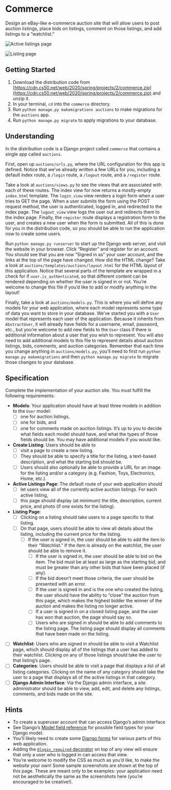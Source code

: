 # Commerce

Design an eBay-like e-commerce auction site that will allow users to post auction listings, place bids on listings, comment on those listings, and add listings to a “watchlist.”

![Active listings page](../images/listings.png)

![Listing page](../images/listing.png)

## Getting Started

1.  Download the distribution code from [https://cdn.cs50.net/web/2020/spring/projects/2/commerce.zip](https://cdn.cs50.net/web/2020/spring/projects/2/commerce.zip) and unzip it.
2.  In your terminal, `cd` into the `commerce` directory.
3.  Run `python manage.py makemigrations auctions` to make migrations for the `auctions` app.
4.  Run `python manage.py migrate` to apply migrations to your database.

## Understanding

In the distribution code is a Django project called `commerce` that contains a single app called `auctions`.

First, open up `auctions/urls.py`, where the URL configuration for this app is defined. Notice that we’ve already written a few URLs for you, including a default index route, a `/login` route, a `/logout` route, and a `/register` route.

Take a look at `auctions/views.py` to see the views that are associated with each of these routes. The index view for now returns a mostly-empty `index.html` template. The `login_view` view renders a login form when a user tries to GET the page. When a user submits the form using the POST request method, the user is authenticated, logged in, and redirected to the index page. The `logout_view` view logs the user out and redirects them to the index page. Finally, the `register` route displays a registration form to the user, and creates a new user when the form is submitted. All of this is done for you in the distribution code, so you should be able to run the application now to create some users.

Run `python manage.py runserver` to start up the Django web server, and visit the website in your browser. Click “Register” and register for an account. You should see that you are now “Signed in as” your user account, and the links at the top of the page have changed. How did the HTML change? Take a look at `auctions/templates/auctions/layout.html` for the HTML layout of this application. Notice that several parts of the template are wrapped in a check for if `user.is_authenticated`, so that different content can be rendered depending on whether the user is signed in or not. You’re welcome to change this file if you’d like to add or modify anything in the layout!

Finally, take a look at `auctions/models.py`. This is where you will define any models for your web application, where each model represents some type of data you want to store in your database. We’ve started you with a `User` model that represents each user of the application. Because it inherits from `AbstractUser`, it will already have fields for a username, email, password, etc., but you’re welcome to add new fields to the `User` class if there is additional information about a user that you wish to represent. You will also need to add additional models to this file to represent details about auction listings, bids, comments, and auction categories. Remember that each time you change anything in `auctions/models.py`, you’ll need to first run `python manage.py makemigrations` and then `python manage.py migrate` to migrate those changes to your database.

## Specification

Complete the implementation of your auction site. You must fulfill the following requirements:

* **Models**: Your application should have at least three models in addition to the `User` model: 
  - [ ] one for auction listings, 
  - [ ] one for bids, and 
  - [ ] one for comments made on auction listings. 
It’s up to you to decide what fields each model should have, and what the types of those fields should be. You may have additional models if you would like.
*   **Create Listing**: Users should be able to 
    - [ ] visit a page to create a new listing. 
    - [ ] They should be able to specify a title for the listing, a text-based description, and what the starting bid should be. 
    - [ ] Users should also optionally be able to provide a URL for an image for the listing and/or a category (e.g. Fashion, Toys, Electronics, Home, etc.).
*   **Active Listings Page**: The default route of your web application should 
    - [ ] let users view all of the currently active auction listings. For each active listing, 
    - [ ] this page should display (at minimum) the title, description, current price, and photo (if one exists for the listing).
*   **Listing Page**: 
    - [ ] Clicking on a listing should take users to a page specific to that listing. 
    - [ ] On that page, users should be able to view all details about the listing, including the current price for the listing.
      - [ ] If the user is signed in, the user should be able to add the item to their “Watchlist.” If the item is already on the watchlist, the user should be able to remove it.
        - [ ] If the user is signed in, the user should be able to bid on the item. The bid must be at least as large as the starting bid, and must be greater than any other bids that have been placed (if any). 
        - [ ] If the bid doesn’t meet those criteria, the user should be presented with an error.
        - [ ] If the user is signed in and is the one who created the listing, the user should have the ability to “close” the auction from this page, which makes the highest bidder the winner of the auction and makes the listing no longer active.
        - [ ] If a user is signed in on a closed listing page, and the user has won that auction, the page should say so.
        - [ ] Users who are signed in should be able to add comments to the listing page. The listing page should display all comments that have been made on the listing.
- [ ]  **Watchlist**: Users who are signed in should be able to visit a Watchlist page, which should display all of the listings that a user has added to their watchlist. Clicking on any of those listings should take the user to that listing’s page.
- [ ]   **Categories**: Users should be able to visit a page that displays a list of all listing categories. Clicking on the name of any category should take the user to a page that displays all of the active listings in that category.
- [ ]   **Django Admin Interface**: Via the Django admin interface, a site administrator should be able to view, add, edit, and delete any listings, comments, and bids made on the site.

## Hints

*   To create a superuser account that can access Django’s admin interface
*   See Django’s [Model field reference](https://docs.djangoproject.com/en/3.0/ref/models/fields/) for possible field types for your Django model.
*   You’ll likely need to create some [Django forms](https://docs.djangoproject.com/en/3.0/topics/forms/) for various parts of this web application.
*   Adding the [`@login_required` decorator](https://docs.djangoproject.com/en/3.0/topics/auth/default/#the-login-required-decorator) on top of any view will ensure that only a user who is logged in can access that view.
*   You’re welcome to modify the CSS as much as you’d like, to make the website your own! Some sample screenshots are shown at the top of this page. These are meant only to be examples: your application need not be aesthetically the same as the screenshots here (you’re encouraged to be creative!).